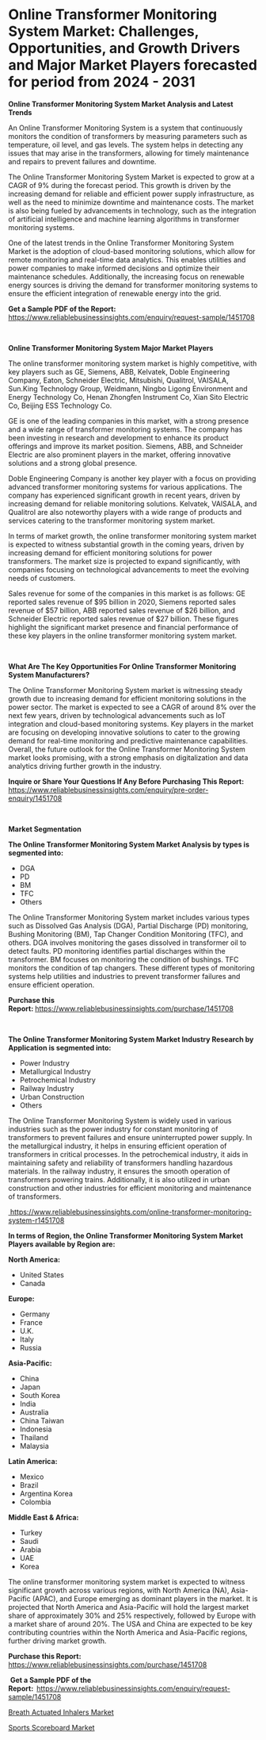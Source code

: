 <p><h1>Online Transformer Monitoring System Market: Challenges, Opportunities, and Growth Drivers and Major Market Players forecasted for period from 2024 - 2031</h1></p><p><strong>Online Transformer Monitoring System Market Analysis and Latest Trends</strong></p>
<p><p>An Online Transformer Monitoring System is a system that continuously monitors the condition of transformers by measuring parameters such as temperature, oil level, and gas levels. The system helps in detecting any issues that may arise in the transformers, allowing for timely maintenance and repairs to prevent failures and downtime.</p><p>The Online Transformer Monitoring System Market is expected to grow at a CAGR of 9% during the forecast period. This growth is driven by the increasing demand for reliable and efficient power supply infrastructure, as well as the need to minimize downtime and maintenance costs. The market is also being fueled by advancements in technology, such as the integration of artificial intelligence and machine learning algorithms in transformer monitoring systems.</p><p>One of the latest trends in the Online Transformer Monitoring System Market is the adoption of cloud-based monitoring solutions, which allow for remote monitoring and real-time data analytics. This enables utilities and power companies to make informed decisions and optimize their maintenance schedules. Additionally, the increasing focus on renewable energy sources is driving the demand for transformer monitoring systems to ensure the efficient integration of renewable energy into the grid.</p></p>
<p><strong>Get a Sample PDF of the Report:&nbsp;</strong> <a href="https://www.reliablebusinessinsights.com/enquiry/request-sample/1451708">https://www.reliablebusinessinsights.com/enquiry/request-sample/1451708</a></p>
<p>&nbsp;</p>
<p><strong>Online Transformer Monitoring System Major Market Players</strong></p>
<p><p>The online transformer monitoring system market is highly competitive, with key players such as GE, Siemens, ABB, Kelvatek, Doble Engineering Company, Eaton, Schneider Electric, Mitsubishi, Qualitrol, VAISALA, Sun.King Technology Group, Weidmann, Ningbo Ligong Environment and Energy Technology Co, Henan Zhongfen Instrument Co, Xian Sito Electric Co, Beijing ESS Technology Co.</p><p>GE is one of the leading companies in this market, with a strong presence and a wide range of transformer monitoring systems. The company has been investing in research and development to enhance its product offerings and improve its market position. Siemens, ABB, and Schneider Electric are also prominent players in the market, offering innovative solutions and a strong global presence.</p><p>Doble Engineering Company is another key player with a focus on providing advanced transformer monitoring systems for various applications. The company has experienced significant growth in recent years, driven by increasing demand for reliable monitoring solutions. Kelvatek, VAISALA, and Qualitrol are also noteworthy players with a wide range of products and services catering to the transformer monitoring system market.</p><p>In terms of market growth, the online transformer monitoring system market is expected to witness substantial growth in the coming years, driven by increasing demand for efficient monitoring solutions for power transformers. The market size is projected to expand significantly, with companies focusing on technological advancements to meet the evolving needs of customers.</p><p>Sales revenue for some of the companies in this market is as follows: GE reported sales revenue of $95 billion in 2020, Siemens reported sales revenue of $57 billion, ABB reported sales revenue of $26 billion, and Schneider Electric reported sales revenue of $27 billion. These figures highlight the significant market presence and financial performance of these key players in the online transformer monitoring system market.</p></p>
<p>&nbsp;</p>
<p><strong>What Are The Key Opportunities For Online Transformer Monitoring System Manufacturers?</strong></p>
<p><p>The Online Transformer Monitoring System market is witnessing steady growth due to increasing demand for efficient monitoring solutions in the power sector. The market is expected to see a CAGR of around 8% over the next few years, driven by technological advancements such as IoT integration and cloud-based monitoring systems. Key players in the market are focusing on developing innovative solutions to cater to the growing demand for real-time monitoring and predictive maintenance capabilities. Overall, the future outlook for the Online Transformer Monitoring System market looks promising, with a strong emphasis on digitalization and data analytics driving further growth in the industry.</p></p>
<p><strong>Inquire or Share Your Questions If Any Before Purchasing This Report:</strong> <a href="https://www.reliablebusinessinsights.com/enquiry/pre-order-enquiry/1451708">https://www.reliablebusinessinsights.com/enquiry/pre-order-enquiry/1451708</a></p>
<p>&nbsp;</p>
<p><strong>Market Segmentation</strong></p>
<p><strong>The Online Transformer Monitoring System Market Analysis by types is segmented into:</strong></p>
<p><ul><li>DGA</li><li>PD</li><li>BM</li><li>TFC</li><li>Others</li></ul></p>
<p><p>The Online Transformer Monitoring System market includes various types such as Dissolved Gas Analysis (DGA), Partial Discharge (PD) monitoring, Bushing Monitoring (BM), Tap Changer Condition Monitoring (TFC), and others. DGA involves monitoring the gases dissolved in transformer oil to detect faults. PD monitoring identifies partial discharges within the transformer. BM focuses on monitoring the condition of bushings. TFC monitors the condition of tap changers. These different types of monitoring systems help utilities and industries to prevent transformer failures and ensure efficient operation.</p></p>
<p><strong>Purchase this Report:&nbsp;</strong><a href="https://www.reliablebusinessinsights.com/purchase/1451708">https://www.reliablebusinessinsights.com/purchase/1451708</a></p>
<p>&nbsp;</p>
<p><strong>The Online Transformer Monitoring System Market Industry Research by Application is segmented into:</strong></p>
<p><ul><li>Power Industry</li><li>Metallurgical Industry</li><li>Petrochemical Industry</li><li>Railway Industry</li><li>Urban Construction</li><li>Others</li></ul></p>
<p><p>The Online Transformer Monitoring System is widely used in various industries such as the power industry for constant monitoring of transformers to prevent failures and ensure uninterrupted power supply. In the metallurgical industry, it helps in ensuring efficient operation of transformers in critical processes. In the petrochemical industry, it aids in maintaining safety and reliability of transformers handling hazardous materials. In the railway industry, it ensures the smooth operation of transformers powering trains. Additionally, it is also utilized in urban construction and other industries for efficient monitoring and maintenance of transformers.</p></p>
<p><a href="https://www.reliablebusinessinsights.com/online-transformer-monitoring-system-r1451708">&nbsp;https://www.reliablebusinessinsights.com/online-transformer-monitoring-system-r1451708</a></p>
<p><strong>In terms of Region, the Online Transformer Monitoring System Market Players available by Region are:</strong></p>
<p>
    <p> <strong> North America: </strong>
        <ul>
            <li>United States</li>
            <li>Canada</li>
        </ul>
        </p> 
    <p> <strong> Europe: </strong>
        <ul>
            <li>Germany</li>
            <li>France</li>
            <li>U.K.</li>
            <li>Italy</li>
            <li>Russia</li>
        </ul>
        </p> 
    <p> <strong> Asia-Pacific: </strong>
        <ul>
            <li>China</li>
            <li>Japan</li>
            <li>South Korea</li>
            <li>India</li>
            <li>Australia</li>
            <li>China Taiwan</li>
            <li>Indonesia</li>
            <li>Thailand</li>
            <li>Malaysia</li>
        </ul>
        </p> 
    <p> <strong> Latin America: </strong>
        <ul>
            <li>Mexico</li>
            <li>Brazil</li>
            <li>Argentina Korea</li>
            <li>Colombia</li>
        </ul>
        </p> 
    <p> <strong> Middle East & Africa: </strong>
        <ul>
            <li>Turkey</li>
            <li>Saudi</li>
            <li>Arabia</li>
            <li>UAE</li>
            <li>Korea</li>
        </ul>
    </p>
    </p>
<p><p>The online transformer monitoring system market is expected to witness significant growth across various regions, with North America (NA), Asia-Pacific (APAC), and Europe emerging as dominant players in the market. It is projected that North America and Asia-Pacific will hold the largest market share of approximately 30% and 25% respectively, followed by Europe with a market share of around 20%. The USA and China are expected to be key contributing countries within the North America and Asia-Pacific regions, further driving market growth.</p></p>
<p><strong>Purchase this Report: </strong><a href="https://www.reliablebusinessinsights.com/purchase/1451708">https://www.reliablebusinessinsights.com/purchase/1451708</a></p>
<p>&nbsp;<strong>Get a Sample PDF of the Report:&nbsp;&nbsp;</strong><a href="https://www.reliablebusinessinsights.com/enquiry/request-sample/1451708">https://www.reliablebusinessinsights.com/enquiry/request-sample/1451708</a></p>
<p><strong></strong></p>
<p><p><a href="https://view.publitas.com/reportprime-1/breath-actuated-inhalers-market-share-size-trends-industry-analysis-report-by-application-asthma-copd-others-by-type-single-dose-multi-dose-and-forecast-2024-2031/">Breath Actuated Inhalers Market</a></p><p><a href="https://github.com/ranaacryptoaddmin/Market-Research-Report-List-1/blob/main/sports-scoreboard-market.md">Sports Scoreboard Market</a></p></p>